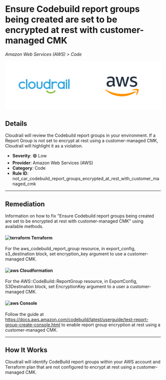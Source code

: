 # Ensure Codebuild report groups being created are set to be encrypted at rest with customer-managed CMK

*Amazon Web Services (AWS) > Code*

![Cloudrail and Amazon Web Services (AWS) logos](../images/cloudrail_aws.png)

## Details
Cloudrail will review the Codebuild report groups in your environment. If a Report Group is not set to encrypt at rest using a customer-managed CMK, Cloudrail will highlight it as a violation.

- **Severity**: 🟢 Low
- **Provider**: Amazon Web Services (AWS)
- **Category**: Code
- **Rule ID**: not_car_codebuild_report_groups_encrypted_at_rest_with_customer_managed_cmk

---

## Remediation
Information on how to fix "Ensure Codebuild report groups being created are set to be encrypted at rest with customer-managed CMK" using available methods.


####  <img src="../_media/emojis/terraform.png" alt="terraform" width="20"/>  Terraform
For the aws_codebuild_report_group resource, in export_config, s3_destination block, set encryption_key argument to use a customer-managed CMK.








#### <img src="../_media/emojis/aws.png" alt="aws" width="20"/> Cloudformation
For the AWS::CodeBuild::ReportGroup resource, in ExportConfig, S3Destination block, set EncryptionKey argument to a user a customer-managed CMK.



####  <img src="../_media/emojis/aws.png" alt="aws" width="20"/> Console
Follow the guide at <https://docs.aws.amazon.com/codebuild/latest/userguide/test-report-group-create-console.html> to enable report group encryption at rest using a customer-managed CMK.




---

## How It Works
Cloudrail will identify CodeBuild report groups within your AWS account and Terraform plan that are not configured to encrypt at rest using a customer-managed CMK.